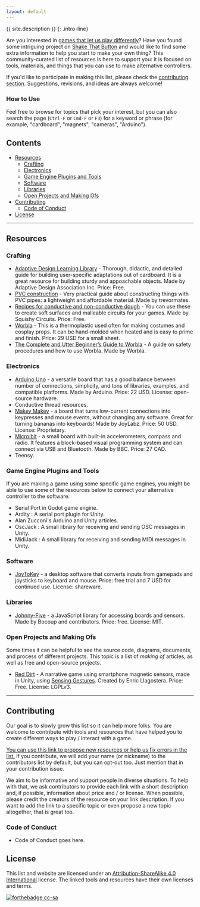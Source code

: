 ```yaml
---
layout: default
---
```


{{ site.description }}
{: .intro-line}

Are you interested in [games that let us play differently](http://shakethatbutton.com/about-alternative-controllers/)? Have you found some intriguing project on [Shake That Button](http://shakethatbutton.com/) and would like to find some extra information to help you start to make your own thing? This community-curated list of resources is here to support you: it is focused on tools, materials, and things that you can use to make alternative controllers.

If you'd like to participate in making this list, please check the [contributing section](#contributing). Suggestions, revisions, and ideas are always welcome!

### How to Use

Feel free to browse for topics that pick your interest, but you can also search the page (`Ctrl-F` or `Cmd-F` or `F3`) for a keyword or phrase (for example, "cardboard", "magnets", "cameras", "Arduino").

## Contents <!-- omit in toc -->

- [Resources](#resources)
  - [Crafting](#crafting)
  - [Electronics](#electronics)
  - [Game Engine Plugins and Tools](#game-engine-plugins-and-tools)
  - [Software](#software)
  - [Libraries](#libraries)
  - [Open Projects and Making Ofs](#open-projects-and-making-ofs)
- [Contributing](#contributing)
  - [Code of Conduct](#code-of-conduct)
- [License](#license)

---

## Resources

### Crafting

- [Adaptive Design Learning Library](https://www.adaptivedesign.org/learning-library) - Thorough, didactic, and detailed guide for building user-specific adaptations out of cardboard. It is a great resource for building sturdy and appoachable objects. Made by Adaptive Design Association Inc. Price: Free. 
- [PVC construction](https://www.instructables.com/id/PVC-101/) - Very practical guide about constructing things with PVC pipes: a lightweight and affordable material. Made by trevormates.
- [Recipes for conductive and non-conductive dough](https://squishycircuits.com/pages/dough-recipes) - You can use these to create soft surfaces and malleable circuits for your games. Made by Squishy Circuits. Price: Free.
- [Worbla](http://www.cosplaysupplies.com/store.php?p=WOBA1) - This is a thermoplastic used often for making costumes and cosplay props. It can be hand-molded when heated and is easy to prime and finish. Price: 29 USD for a small sheet.
- [The Complete and Utter Beginner’s Guide to Worbla](https://www.worbla.com/?p=8020) - A guide on safety procedures and how to use Worbla. Made by Worbla.

### Electronics

- [Arduino Uno](https://store.arduino.cc/usa/arduino-uno-rev3) - a versatile board that has a good balance between number of connections, simplicity, and tons of libraries, examples, and compatible platforms. Made by Arduino. Price: 22 USD. License: open-source hardware.
- Conductive thread resources.
- [Makey Makey](https://makeymakey.com/) - a board that turns low-current connections into keypresses and mouse events, without changing any software. Great for turning bananas into keyboards! Made by JoyLabz. Price: 50 USD. License: Proprietary.
- [Micro:bit](https://microbit.org/) - a small board with built-in accelerometers, compass and radio. It features a block-based visual programming system and can connect via USB and Bluetooth. Made by BBC. Price: 27 CAD.
- Teensy.

### Game Engine Plugins and Tools

If you are making a game using some specific game engines, you might be able to use some of the resources below to connect your alternative controller to the software.

- Serial Port in Godot game engine.
- Ardity : A serial port plugin for Unity.
- Alan Zucconi's Arduino and Unity articles.
- OscJack : A small library for receiving and sending OSC messages in Unity.
- MidiJack : A small library for receiving and sending MIDI messages in Unity.

### Software

- [JoyToKey](https://joytokey.net/en/) - a desktop software that converts inputs from gamepads and joysticks to keyboard and mouse. Price: free trial and 7 USD for continued use. License: shareware.

### Libraries

- [Johnny-Five](http://johnny-five.io/) - a JavaScript library for accessing boards and sensors. Made by Bocoup and contributors. Price: free. License: MIT.

### Open Projects and Making Ofs

Some times it can be helpful to see the source code, diagrams, documents, and process of different projects. This topic is a list of _making of_ articles, as well as free and open-source projects.

- [Red Dirt](https://github.com/enricllagostera/RedDirt) - A narrative game using smartphone magnetic sensors, made in Unity, using [Sensing Gestures](https://github.com/enricllagostera/SensingGestures). Created by Enric Llagostera. Price: Free. License: LGPLv3.

---

## Contributing

Our goal is to slowly grow this list so it can help more folks. You are welcome to contribute with tools and resources that have helped you to create different ways to play / interact with a game.

[You can use this link to propose new resources or help us fix errors in the list.](https://github.com/enricllagostera/awesome-altctrls/issues/new/choose) If you contribute, we will add your name (or nickname) to the contributors list by default, but you can opt-out too. Just mention that in your contribution issue.

We aim to be informative and support people in diverse situations. To help with that, we ask contributors to provide each link with a short description and, if possible, information about price and / or license. When possible, please credit the creators of the resource on your link description. If you want to add the link to a specific topic or even propose a new topic altogether, that is great too.

### Code of Conduct

- Code of Conduct goes here.

## License

This list and website are licensed under an [Attribution-ShareAlike 4.0 International](https://creativecommons.org/licenses/by-sa/4.0) license. The linked tools and resources have their own licenses and terms.

[![forthebadge cc-sa](http://ForTheBadge.com/images/badges/cc-sa.svg)](https://creativecommons.org/licenses/by-sa/4.0)